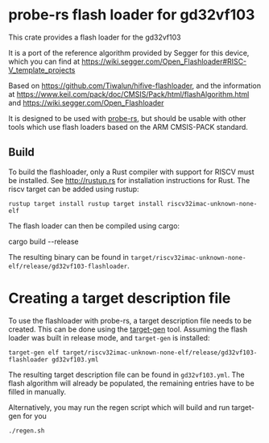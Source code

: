 # probe-rs flash loader for gd32vf103

This crate provides a flash loader for the gd32vf103

It is a port of the reference algorithm provided by Segger for this device, which you can find at
https://wiki.segger.com/Open_Flashloader#RISC-V_template_projects

Based on https://github.com/Tiwalun/hifive-flashloader, and the information at 
https://www.keil.com/pack/doc/CMSIS/Pack/html/flashAlgorithm.html and
https://wiki.segger.com/Open_Flashloader

It is designed to be used with [probe-rs](https://github.com/probe-rs/probe-rs),
but should be usable with other tools which use flash loaders based on the ARM
CMSIS-PACK standard.

## Build

To build the flashloader, only a Rust compiler with support for RISCV must be installed.
See http://rustup.rs for installation instructions for Rust. The riscv target can be added
using rustup:

    rustup target install rustup target install riscv32imac-unknown-none-elf

The flash loader can then be compiled using cargo:

   cargo build --release

The resulting binary can be found in `target/riscv32imac-unknown-none-elf/release/gd32vf103-flashloader`.


# Creating a target description file

To use the flashloader with probe-rs, a target description file needs to be created. This can be done
using the [target-gen](https://github.com/probe-rs/target-gen) tool. Assuming the flash loader
was built in release mode, and `target-gen` is installed:

    target-gen elf target/riscv32imac-unknown-none-elf/release/gd32vf103-flashloader gd32vf103.yml

The resulting target description file can be found in `gd32vf103.yml`. The flash algorithm will
already be populated, the remaining entries have to be filled in manually.

Alternatively, you may run the regen script which will build and run target-gen for you

    ./regen.sh
